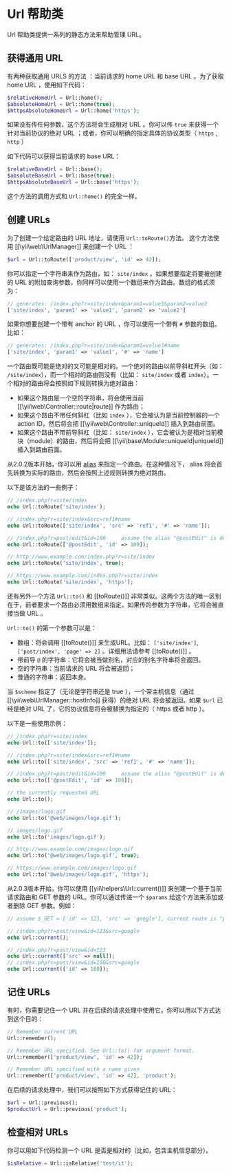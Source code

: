 Url 帮助类
==========

Url 帮助类提供一系列的静态方法来帮助管理 URL。

## 获得通用 URL <span id="getting-common-urls"></span>

有两种获取通用 URLS 的方法 ：当前请求的 home URL 和 base URL 。为了获取 home URL ，使用如下代码：

```php
$relativeHomeUrl = Url::home();
$absoluteHomeUrl = Url::home(true);
$httpsAbsoluteHomeUrl = Url::home('https');
```

如果没有传任何参数，这个方法将会生成相对 URL 。你可以传 `true` 来获得一个针对当前协议的绝对 URL ；或者，你可以明确的指定具体的协议类型（ `https` , `http` ）

如下代码可以获得当前请求的 base URL：

 
```php
$relativeBaseUrl = Url::base();
$absoluteBaseUrl = Url::base(true);
$httpsAbsoluteBaseUrl = Url::base('https');
```

这个方法的调用方式和 `Url::home()` 的完全一样。

## 创建 URLs <span id="creating-urls"></span>

为了创建一个给定路由的 URL 地址，请使用 `Url::toRoute()`方法。 这个方法使用 [[\yii\web\UrlManager]] 来创建一个 URL ：

```php
$url = Url::toRoute(['product/view', 'id' => 42]);
```

你可以指定一个字符串来作为路由，如： `site/index` 。如果想要指定将要被创建的 URL 的附加查询参数，你同样可以使用一个数组来作为路由。数组的格式须为：

```php
// generates: /index.php?r=site/index&param1=value1&param2=value2
['site/index', 'param1' => 'value1', 'param2' => 'value2']
```

如果你想要创建一个带有 anchor 的 URL ，你可以使用一个带有 `#` 参数的数组。比如：

```php
// generates: /index.php?r=site/index&param1=value1#name
['site/index', 'param1' => 'value1', '#' => 'name']
```
  
一个路由既可能是绝对的又可能是相对的。一个绝对的路由以前导斜杠开头（如： `/site/index`），而一个相对的路由则没有（比如： `site/index` 或者 `index`）。一个相对的路由将会按照如下规则转换为绝对路由：

- 如果这个路由是一个空的字符串，将会使用当前 [[\yii\web\Controller::route|route]] 作为路由；
- 如果这个路由不带任何斜杠（比如 `index` ），它会被认为是当前控制器的一个 action ID，然后将会把 [[\yii\web\Controller::uniqueId]] 插入到路由前面。
- 如果这个路由不带前导斜杠（比如： `site/index` ），它会被认为是相对当前模块（module）的路由，然后将会把 [[\yii\base\Module::uniqueId|uniqueId]] 插入到路由前面。

从2.0.2版本开始，你可以用 [alias](concept-aliases.md) 来指定一个路由。在这种情况下， alias 将会首先转换为实际的路由，然后会按照上述规则转换为绝对路由。

以下是该方法的一些例子：

```php
// /index.php?r=site/index
echo Url::toRoute('site/index');

// /index.php?r=site/index&src=ref1#name
echo Url::toRoute(['site/index', 'src' => 'ref1', '#' => 'name']);

// /index.php?r=post/edit&id=100     assume the alias "@postEdit" is defined as "post/edit"
echo Url::toRoute(['@postEdit', 'id' => 100]);

// http://www.example.com/index.php?r=site/index
echo Url::toRoute('site/index', true);

// https://www.example.com/index.php?r=site/index
echo Url::toRoute('site/index', 'https');
```

还有另外一个方法 `Url::to()` 和 [[toRoute()]] 非常类似。这两个方法的唯一区别在于，前者要求一个路由必须用数组来指定。如果传的参数为字符串，它将会被直接当做 URL 。

`Url::to()` 的第一个参数可以是：

- 数组：将会调用 [[toRoute()]] 来生成URL。比如： `['site/index']`, `['post/index', 'page' => 2]` 。详细用法请参考 [[toRoute()]] 。
- 带前导 `@` 的字符串：它将会被当做别名，对应的别名字符串将会返回。
- 空的字符串：当前请求的 URL 将会被返回；
- 普通的字符串：返回本身。

当 `$scheme` 指定了（无论是字符串还是 true ），一个带主机信息（通过 [[\yii\web\UrlManager::hostInfo]] 获得）的绝对 URL 将会被返回。如果 `$url` 已经是绝对 URL 了，它的协议信息将会被替换为指定的（ https 或者 http ）。

以下是一些使用示例：

```php
// /index.php?r=site/index
echo Url::to(['site/index']);

// /index.php?r=site/index&src=ref1#name
echo Url::to(['site/index', 'src' => 'ref1', '#' => 'name']);

// /index.php?r=post/edit&id=100     assume the alias "@postEdit" is defined as "post/edit"
echo Url::to(['@postEdit', 'id' => 100]);

// the currently requested URL
echo Url::to();

// /images/logo.gif
echo Url::to('@web/images/logo.gif');

// images/logo.gif
echo Url::to('images/logo.gif');

// http://www.example.com/images/logo.gif
echo Url::to('@web/images/logo.gif', true);

// https://www.example.com/images/logo.gif
echo Url::to('@web/images/logo.gif', 'https');
```

从2.0.3版本开始，你可以使用 [[yii\helpers\Url::current()]] 来创建一个基于当前请求路由和 GET 参数的 URL。你可以通过传递一个 `$params` 给这个方法来添加或者删除 GET 参数。例如：

```php
// assume $_GET = ['id' => 123, 'src' => 'google'], current route is "post/view"

// /index.php?r=post/view&id=123&src=google
echo Url::current();

// /index.php?r=post/view&id=123
echo Url::current(['src' => null]);
// /index.php?r=post/view&id=100&src=google
echo Url::current(['id' => 100]);
```


## 记住 URLs <span id="remember-urls"></span>

有时，你需要记住一个 URL 并在后续的请求处理中使用它。你可以用以下方式达到这个目的：
 
```php
// Remember current URL 
Url::remember();

// Remember URL specified. See Url::to() for argument format.
Url::remember(['product/view', 'id' => 42]);

// Remember URL specified with a name given
Url::remember(['product/view', 'id' => 42], 'product');
```

在后续的请求处理中，我们可以按照如下方式获得记住的 URL：

```php
$url = Url::previous();
$productUrl = Url::previous('product');
```
                        
## 检查相对 URLs <span id="checking-relative-urls"></span>

你可以用如下代码检测一个 URL 是否是相对的（比如，包含主机信息部分）。
                             
```php
$isRelative = Url::isRelative('test/it');
```
